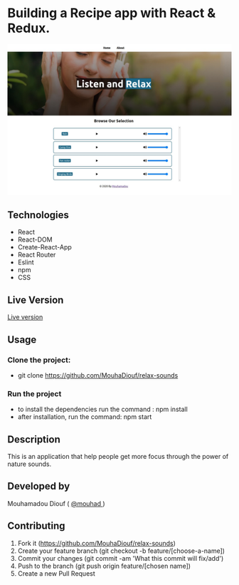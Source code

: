 # Building a Recipe app with React & Redux.
![screenshot](./src/Pictures/relax_app_screenshot.jpg)



## Technologies

- React
- React-DOM
- Create-React-App
- React Router
- Eslint
- npm
- CSS

## Live Version 
<a href="https://deeprelax.netlify.app/" target="_blank" > Live version </a>

## Usage 
### Clone the project: 
 - git clone https://github.com/MouhaDiouf/relax-sounds
 ### Run the project
 - to install the dependencies run the command : npm install 
 - after installation, run the command: npm start

## Description 
This is an application that help people get more focus through the power of nature sounds. 

## Developed by

Mouhamadou Diouf ( <a href="https://github.com/MouhaDiouf"> @mouhad </a>)


## Contributing

1. Fork it (https://github.com/MouhaDiouf/relax-sounds)
2. Create your feature branch (git checkout -b feature/[choose-a-name])
3. Commit your changes (git commit -am 'What this commit will fix/add')
4. Push to the branch (git push origin feature/[chosen name])
5. Create a new Pull Request

